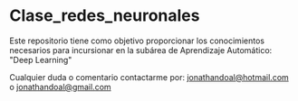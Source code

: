 # Clase_redes_neuronales

Este repositorio tiene como objetivo proporcionar los conocimientos necesarios para incursionar en la subárea de Aprendizaje Automático: "Deep Learning"

Cualquier duda o comentario contactarme por: jonathandoal@hotmail.com o jonathandoal@gmail.com
